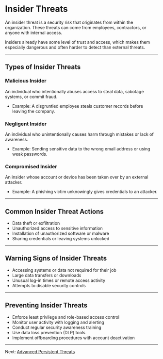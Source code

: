 # Insider Threats

An insider threat is a security risk that originates from within the organization. These threats can come from employees, contractors, or anyone with internal access.

Insiders already have some level of trust and access, which makes them especially dangerous and often harder to detect than external threats.

---

## Types of Insider Threats

### Malicious Insider
An individual who intentionally abuses access to steal data, sabotage systems, or commit fraud.
- Example: A disgruntled employee steals customer records before leaving the company.

### Negligent Insider
An individual who unintentionally causes harm through mistakes or lack of awareness.
- Example: Sending sensitive data to the wrong email address or using weak passwords.

### Compromised Insider
An insider whose account or device has been taken over by an external attacker.
- Example: A phishing victim unknowingly gives credentials to an attacker.

---

## Common Insider Threat Actions

- Data theft or exfiltration
- Unauthorized access to sensitive information
- Installation of unauthorized software or malware
- Sharing credentials or leaving systems unlocked

---

## Warning Signs of Insider Threats

- Accessing systems or data not required for their job
- Large data transfers or downloads
- Unusual log-in times or remote access activity
- Attempts to disable security controls

---

## Preventing Insider Threats

- Enforce least privilege and role-based access control
- Monitor user activity with logging and alerting
- Conduct regular security awareness training
- Use data loss prevention (DLP) tools
- Implement offboarding procedures with account deactivation

---

Next: [Advanced Persistent Threats](advanced-persistent-threats.md)
